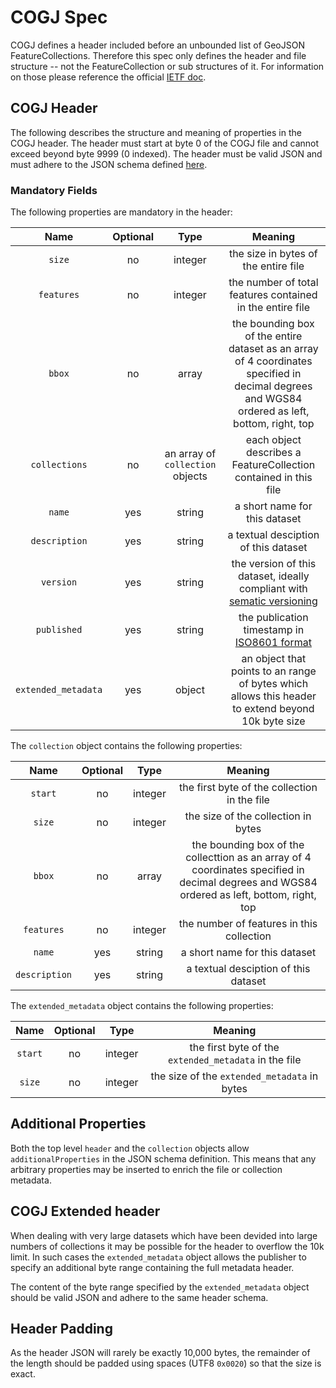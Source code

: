 # COGJ Spec 

COGJ defines a header included before an unbounded list of  GeoJSON FeatureCollections. Therefore this spec only defines the header and file structure -- not the FeatureCollection or sub structures of it. For information on those please reference the official [IETF doc](https://tools.ietf.org/html/rfc7946). 


## COGJ Header
The following describes the structure and meaning of properties in the COGJ header.  The header must start at byte 0 of the COGJ file and cannot exceed beyond byte 9999 (0 indexed).  The header must be valid JSON and must adhere to the JSON schema defined [here](./header_schema.json). 

### Mandatory Fields 

The following properties are mandatory in the header: 

| Name | Optional | Type | Meaning |
|:------:|:-----------:|:------:|:--------------:|
| `size`| no | integer | the size in bytes of the entire file |
|`features`| no | integer | the number of total features contained in the entire file |
|`bbox`| no| array | the bounding box of the entire dataset as an array of 4 coordinates specified in decimal degrees and WGS84 ordered as left, bottom, right, top |
|`collections`|no| an array of `collection` objects | each object describes a FeatureCollection contained in this file |
|`name`| yes | string |a short name for this dataset |
|`description`| yes | string |a textual desciption of this dataset |
|`version`| yes | string | the version of this dataset, ideally compliant with [sematic versioning](https://semver.org/) |
|`published`| yes | string | the publication timestamp in [ISO8601 format](https://en.wikipedia.org/wiki/ISO_8601) | 
|`extended_metadata`| yes | object | an object that points to an range of bytes which allows this header to extend beyond 10k byte size | 


The `collection` object contains the following properties:

| Name | Optional | Type | Meaning |
|:------:|:-----------:|:------:|:--------------:|
|`start`| no| integer | the first byte of the collection in the file |
|`size` | no | integer | the size of the collection in bytes |
|`bbox`| no| array | the bounding box of the collecttion as an array of 4 coordinates specified in decimal degrees and WGS84 ordered as left, bottom, right, top |
|`features`| no | integer | the number of features in this collection |
|`name`| yes | string |a short name for this dataset |
|`description`| yes | string |a textual desciption of this dataset |

The `extended_metadata` object contains the following properties: 

| Name | Optional | Type | Meaning |
|:------:|:-----------:|:------:|:--------------:|
| `start`| no| integer | the first byte of the `extended_metadata` in the file |
|`size` | no | integer | the size of the `extended_metadata` in bytes |


## Additional Properties

Both the top level `header` and the `collection` objects allow `additionalProperties` in the JSON schema definition.  This means that any arbitrary properties may be inserted to enrich the file or collection metadata.

## COGJ Extended header

When dealing with very large datasets which have been devided into large numbers of collections it may be possible for the header to overflow the 10k limit. In such cases the  `extended_metadata` object allows the publisher to specify an additional byte range containing the full metadata header. 

The content of the byte range specified by the `extended_metadata` object should be valid JSON and adhere to the same header schema. 


## Header Padding 

As the header JSON will rarely be exactly 10,000 bytes, the remainder of the length should be padded using spaces (UTF8 `0x0020`) so that the size is exact. 

